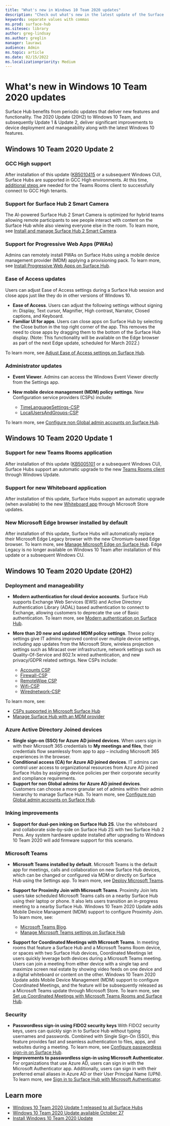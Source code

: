 ```yaml
---
title: "What's new in Windows 10 Team 2020 updates"
description: "Check out what's new in the latest update of the Surface Hub operating system, Windows 10 Team 2020 Update."
keywords: separate values with commas
ms.prod: surface-hub
ms.sitesec: library
author: greg-lindsay
ms.author: greglin
manager: laurawi
audience: Admin
ms.topic: article
ms.date: 02/15/2022
ms.localizationpriority: Medium
---
```


# What's new in Windows 10 Team 2020 updates

Surface Hub benefits from periodic updates that deliver new features and functionality. The 2020 Update (20H2) to Windows 10 Team, and subsequently Update 1 & Update 2, deliver significant improvements to device deployment and manageability along with the latest Windows 10 features.

## Windows 10 Team 2020 Update 2 

### GCC High support

After installation of this update ([KB5010415](https://support.microsoft.com/help/5010415) or a subsequent Windows CU), Surface Hubs are supported in GCC High environments. At this time, [additional steps ](surface-hub-teams-rooms.md#support-for-teams-rooms-in-government-community-cloud-high-gcc-h) are needed for the Teams Rooms client to successfully connect to GCC High tenants.

### Support for Surface Hub 2 Smart Camera

The AI-powered Surface Hub 2 Smart Camera is optimized for hybrid teams allowing remote participants to see people interact with content on the Surface Hub while also viewing everyone else in the room.  To learn more, see [Install and manage Surface Hub 2 Smart Camera](surface-hub-2-smart-camera.md). 

### Support for Progressive Web Apps (PWAs)

Admins can remotely install PWAs on Surface Hubs using a mobile device management provider (MDM) applying a provisioning pack. To learn more, see [Install Progressive Web Apps on Surface Hub](install-pwa-surface-hub.md). 

### Ease of Access updates

Users can adjust Ease of Access settings during a Surface Hub session and close apps just like they do in other versions of Windows 10. 

- **Ease of Access**. Users can adjust the following settings without signing in:   Display, Text cursor, Magnifier, High contrast, Narrator, Closed captions, and Keyboard. 
- **Familiar UI for apps**. Users can close apps on Surface Hub by selecting the Close button in the top right corner of the app. This removes the need to close apps by dragging them to the bottom of the Surface Hub display. (Note: This functionality will be available on the Edge browser as part of the next Edge update, scheduled for March 2022.) 

To learn more, see [Adjust Ease of Access settings on Surface Hub](accessibility-surface-hub.md).

### Administrator updates

- **Event Viewer**. Admins can access the Windows Event Viewer directly from the Settings app. 
- **New mobile device management (MDM) policy settings**. New Configuration service providers (CSPs) include:

  - [TimeLanguageSettings-CSP](/windows/client-management/mdm/policy-csp-timelanguagesettings)
  - [LocalUsersAndGroups-CSP](/windows/client-management/mdm/policy-csp-localusersandgroups) 

To learn more, see [Configure non Global admin accounts on Surface Hub](surface-hub-2s-nonglobal-admin.md).


## Windows 10 Team 2020 Update 1

### Support for new Teams Rooms application

After installation of this update ([KB5005101](https://support.microsoft.com/help/5005101) or a subsequent Windows CU), Surface Hubs support an automatic upgrade to the new [Teams Rooms client](surface-hub-teams-rooms.md) through Windows Update.

### Support for new Whiteboard application

After installation of this update, Surface Hubs support an automatic upgrade (when available) to the new [Whiteboard app](https://techcommunity.microsoft.com/t5/surface-it-pro-blog/unified-whiteboard-experience-coming-to-surface-hub/ba-p/3145226) through Microsoft Store updates.

### New Microsoft Edge browser installed by default

After installation of this update, Surface Hubs will automatically replace their Microsoft Edge Legacy browser with the new Chromium-based Edge browser.  To learn more, see [Manage Microsoft Edge on Surface Hub](surface-hub-install-chromium-edge.md). Edge Legacy is no longer available on Windows 10 Team after installation of this update or a subsequent Windows CU.


## Windows 10 Team 2020 Update (20H2)

### Deployment and manageability

- **Modern authentication for cloud device accounts**. Surface Hub supports Exchange Web Services (EWS) and Active Directory Authentication Library (ADAL) based authentication to connect to Exchange, allowing customers to deprecate the use of Basic authentication. To learn more, see [Modern authentication on Surface Hub](surface-hub-modern-auth.md).
- **More than 20 new and updated MDM policy settings**.  These policy settings give IT admins improved control over multiple device settings, including app updates from the Microsoft Store, wireless projection settings such as Miracast over infrastructure, network settings such as Quality-Of-Service and 802.1x wired authentication, and new privacy/GDPR related settings. New CSPs include:

  - [Accounts CSP](/windows/client-management/mdm/accounts-csp)
  - [Firewall-CSP](/windows/client-management/mdm/firewall-csp)
  - [RemoteWipe CSP](/windows/client-management/mdm/remotewipe-csp)
  - [Wifi-CSP](/windows/client-management/mdm/wifi-csp)
  - [Wirednetwork-CSP](/windows/client-management/mdm/wirednetwork-csp)

To learn more, see:

- [CSPs supported in Microsoft Surface Hub](/windows/client-management/mdm/configuration-service-provider-reference#surfacehubcspsupport)
- [Manage Surface Hub with an MDM provider](manage-settings-with-mdm-for-surface-hub.md)

### Azure Active Directory Joined devices

- **Single sign-on (SSO) for Azure AD joined devices**. When users sign in with their Microsoft 365 credentials to **My meetings and files**, their credentials flow seamlessly from app to app – including Microsoft 365 experiences in the browser.
- **Conditional access (CA) for Azure AD joined devices**. IT admins can control user access to organizational resources from Azure AD joined Surface Hubs by assigning device policies per their corporate security and compliance requirements.
- **Support for non Global admins for Azure AD joined devices**. Customers can choose a more granular set of admins within their admin hierarchy to manage Surface Hub. To learn more, see [Configure non Global admin accounts on Surface Hub](surface-hub-2s-nonglobal-admin.md).

### Inking improvements

- **Support for dual-pen inking on Surface Hub 2S**.  Use the whiteboard and collaborate side-by-side on Surface Hub 2S with two Surface Hub 2 Pens. Any system hardware update installed after upgrading to Windows 10 Team 2020 will add firmware support for this scenario.

### Microsoft Teams  

- **Microsoft Teams installed by default**. Microsoft Teams is the default app for meetings, calls and collaboration on new Surface Hub devices, which can be changed or configured via MDM or directly on Surface Hub using the Settings app. To learn more, see [Deploy Microsoft Teams](/MicrosoftTeams/teams-surface-hub).
- **Support for Proximity Join with Microsoft Teams**.  Proximity Join lets users take scheduled Microsoft Teams calls on a nearby Surface Hub using their laptop or phone.  It also lets users transition an in-progress meeting to a nearby Surface Hub. Windows 10 Team 2020 Update adds Mobile Device Management (MDM) support to configure Proximity Join. To learn more, see:

  - [Microsoft Teams Blog](https://techcommunity.microsoft.com/t5/microsoft-teams-blog/microsoft-teams-devices-for-shared-spaces-july-and-august-update/ba-p/1604833).
  - [Manage Microsoft Teams settings on Surface Hub](/MicrosoftTeams/rooms/surface-hub-manage-config)

- **Support for Coordinated Meetings with Microsoft Teams**. In meeting rooms that feature a Surface Hub and a Microsoft Teams Room device, or spaces with two Surface Hub devices, Coordinated Meetings let users quickly leverage both devices during a Microsoft Teams meeting. Users can join a meeting from either device with a single tap and maximize screen real estate by showing video feeds on one device and a digital whiteboard or content on the other. Windows 10 Team 2020 Update adds Mobile Device Management (MDM) support to configure Coordinated Meetings, and the feature will be subsequently released as a Microsoft Teams update through Microsoft Store. To learn more, see [Set up Coordinated Meetings with Microsoft Teams Rooms and Surface Hub](/MicrosoftTeams/rooms/coordinated-meetings).

### Security

- **Passwordless sign-in using FIDO2 security keys** With FIDO2 security keys, users can quickly sign in to Surface Hub without typing usernames and passwords. Combined with Single Sign-On (SSO), this feature provides fast and seamless authentication to files, apps, and websites during a meeting. To learn more, see [Configure passwordless sign-in on Surface Hub](surface-hub-2s-phone-authenticate.md).
- **Improvements to passwordless sign-in using Microsoft Authenticator**.  For organizations that use Azure AD, users can sign in with the Microsoft Authenticator app. Additionally, users can sign in with their preferred email aliases in Azure AD or their User Principal Name (UPN). To learn more, see [Sign in to Surface Hub with Microsoft Authenticator](surface-hub-authenticator-app.md).

## Learn more

- [Windows 10 Team 2020 Update 1 released to all Surface Hubs](https://techcommunity.microsoft.com/t5/surface-it-pro-blog/windows-10-team-2020-update-1-released-to-all-surface-hubs/ba-p/2653503)
- [Windows 10 Team 2020 Update available October 27](https://techcommunity.microsoft.com/t5/surface-it-pro-blog/surface-hub-windows-10-team-2020-update-available-october-27/ba-p/1810739)
- [Install Windows 10 Team 2020 Update](surface-hub-2020-update.md)
